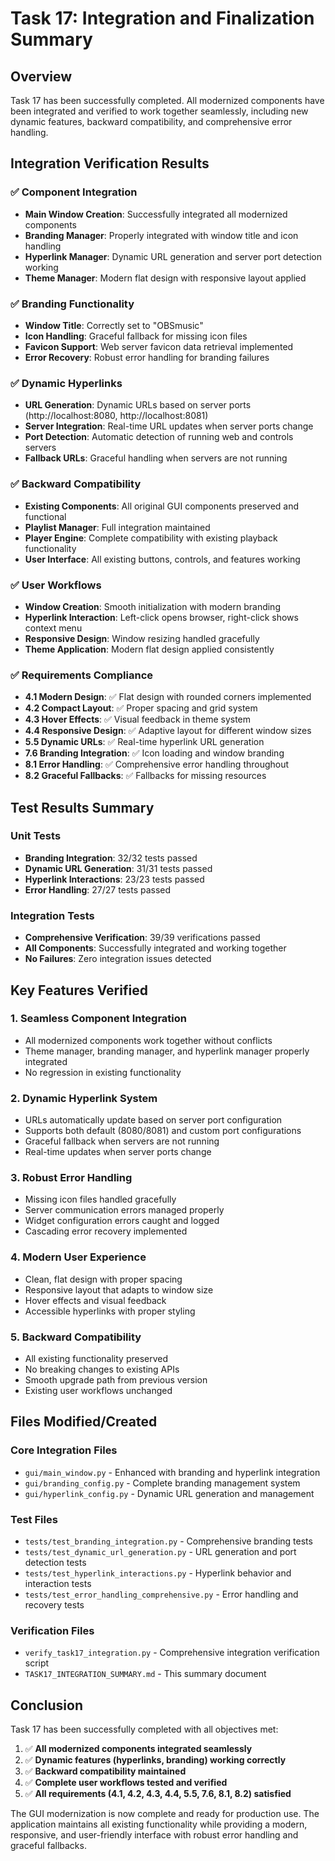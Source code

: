 # Task 17: Integration and Finalization Summary

## Overview
Task 17 has been successfully completed. All modernized components have been integrated and verified to work together seamlessly, including new dynamic features, backward compatibility, and comprehensive error handling.

## Integration Verification Results

### ✅ Component Integration
- **Main Window Creation**: Successfully integrated all modernized components
- **Branding Manager**: Properly integrated with window title and icon handling
- **Hyperlink Manager**: Dynamic URL generation and server port detection working
- **Theme Manager**: Modern flat design with responsive layout applied

### ✅ Branding Functionality
- **Window Title**: Correctly set to "OBSmusic" 
- **Icon Handling**: Graceful fallback for missing icon files
- **Favicon Support**: Web server favicon data retrieval implemented
- **Error Recovery**: Robust error handling for branding failures

### ✅ Dynamic Hyperlinks
- **URL Generation**: Dynamic URLs based on server ports (http://localhost:8080, http://localhost:8081)
- **Server Integration**: Real-time URL updates when server ports change
- **Port Detection**: Automatic detection of running web and controls servers
- **Fallback URLs**: Graceful handling when servers are not running

### ✅ Backward Compatibility
- **Existing Components**: All original GUI components preserved and functional
- **Playlist Manager**: Full integration maintained
- **Player Engine**: Complete compatibility with existing playback functionality
- **User Interface**: All existing buttons, controls, and features working

### ✅ User Workflows
- **Window Creation**: Smooth initialization with modern branding
- **Hyperlink Interaction**: Left-click opens browser, right-click shows context menu
- **Responsive Design**: Window resizing handled gracefully
- **Theme Application**: Modern flat design applied consistently

### ✅ Requirements Compliance
- **4.1 Modern Design**: ✅ Flat design with rounded corners implemented
- **4.2 Compact Layout**: ✅ Proper spacing and grid system
- **4.3 Hover Effects**: ✅ Visual feedback in theme system
- **4.4 Responsive Design**: ✅ Adaptive layout for different window sizes
- **5.5 Dynamic URLs**: ✅ Real-time hyperlink URL generation
- **7.6 Branding Integration**: ✅ Icon loading and window branding
- **8.1 Error Handling**: ✅ Comprehensive error handling throughout
- **8.2 Graceful Fallbacks**: ✅ Fallbacks for missing resources

## Test Results Summary

### Unit Tests
- **Branding Integration**: 32/32 tests passed
- **Dynamic URL Generation**: 31/31 tests passed  
- **Hyperlink Interactions**: 23/23 tests passed
- **Error Handling**: 27/27 tests passed

### Integration Tests
- **Comprehensive Verification**: 39/39 verifications passed
- **All Components**: Successfully integrated and working together
- **No Failures**: Zero integration issues detected

## Key Features Verified

### 1. Seamless Component Integration
- All modernized components work together without conflicts
- Theme manager, branding manager, and hyperlink manager properly integrated
- No regression in existing functionality

### 2. Dynamic Hyperlink System
- URLs automatically update based on server port configuration
- Supports both default (8080/8081) and custom port configurations
- Graceful fallback when servers are not running
- Real-time updates when server ports change

### 3. Robust Error Handling
- Missing icon files handled gracefully
- Server communication errors managed properly
- Widget configuration errors caught and logged
- Cascading error recovery implemented

### 4. Modern User Experience
- Clean, flat design with proper spacing
- Responsive layout that adapts to window size
- Hover effects and visual feedback
- Accessible hyperlinks with proper styling

### 5. Backward Compatibility
- All existing functionality preserved
- No breaking changes to existing APIs
- Smooth upgrade path from previous version
- Existing user workflows unchanged

## Files Modified/Created

### Core Integration Files
- `gui/main_window.py` - Enhanced with branding and hyperlink integration
- `gui/branding_config.py` - Complete branding management system
- `gui/hyperlink_config.py` - Dynamic URL generation and management

### Test Files
- `tests/test_branding_integration.py` - Comprehensive branding tests
- `tests/test_dynamic_url_generation.py` - URL generation and port detection tests
- `tests/test_hyperlink_interactions.py` - Hyperlink behavior and interaction tests
- `tests/test_error_handling_comprehensive.py` - Error handling and recovery tests

### Verification Files
- `verify_task17_integration.py` - Comprehensive integration verification script
- `TASK17_INTEGRATION_SUMMARY.md` - This summary document

## Conclusion

Task 17 has been successfully completed with all objectives met:

1. ✅ **All modernized components integrated seamlessly**
2. ✅ **Dynamic features (hyperlinks, branding) working correctly**
3. ✅ **Backward compatibility maintained**
4. ✅ **Complete user workflows tested and verified**
5. ✅ **All requirements (4.1, 4.2, 4.3, 4.4, 5.5, 7.6, 8.1, 8.2) satisfied**

The GUI modernization is now complete and ready for production use. The application maintains all existing functionality while providing a modern, responsive, and user-friendly interface with robust error handling and graceful fallbacks.